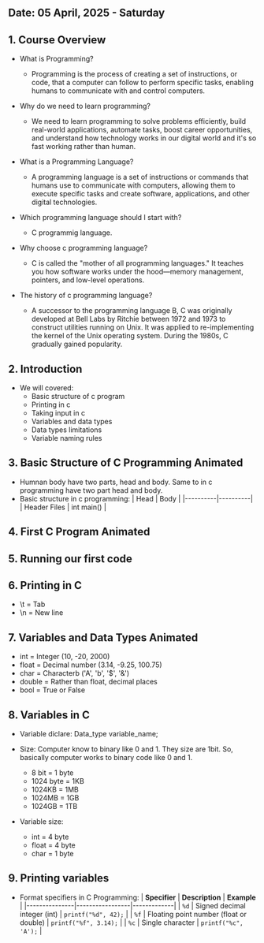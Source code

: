 ## Date: 05 April, 2025 - Saturday

## 1. Course Overview
- What is Programming?
    - Programming is the process of creating a set of instructions, or code, that a computer can follow to perform specific tasks, enabling humans to communicate with and control computers.

- Why do we need to learn programming?
    - We need to learn programming to solve problems efficiently, build real-world applications, automate tasks, boost career opportunities, and understand how technology works in our digital world and it's so fast working rather than human.

- What is a Programming Language?
    - A programming language is a set of instructions or commands that humans use to communicate with computers, allowing them to execute specific tasks and create software, applications, and other digital technologies.

- Which programming language should I start with?
    - C programmig language.

- Why choose c programming language?
    - C is called the "mother of all programming languages." It teaches you how software works under the hood—memory management, pointers, and low-level operations.

- The history of c programming language?
    - A successor to the programming language B, C was originally developed at Bell Labs by Ritchie between 1972 and 1973 to construct utilities running on Unix. It was applied to re-implementing the kernel of the Unix operating system. During the 1980s, C gradually gained popularity.

## 2. Introduction
- We will covered:
    - Basic structure of c program
    - Printing in c
    - Taking input in c
    - Variables and data types
    - Data types limitations
    - Variable naming rules

## 3. Basic Structure of C Programming Animated
- Humnan body have two parts, head and body. Same to in c programming have two part head and body.
- Basic structure in c programming:
    | Head | Body |
    |----------|----------|
    | Header Files | int main() |

## 4. First C Program Animated 

## 5. Running our first code

## 6. Printing in C
- \t = Tab
- \n = New line

## 7. Variables and Data Types Animated
- int = Integer (10, -20, 2000)
- float = Decimal number (3.14, -9.25, 100.75)
- char = Characterb ('A', 'b', '$', '&')
- double = Rather than float, decimal places
- bool = True or False

## 8. Variables in C
- Variable diclare: Data_type variable_name;
- Size: Computer know to binary like 0 and 1. They size are 1bit. So, basically computer works to binary code like 0 and 1.
    - 8 bit = 1 byte
    - 1024 byte = 1KB
    - 1024KB = 1MB
    - 1024MB = 1GB
    - 1024GB = 1TB

- Variable size:
    - int = 4 byte
    - float = 4 byte
    - char = 1 byte

## 9. Printing variables
- Format specifiers in C Programming:
    | **Specifier** | **Description** | **Example** |
    |---------------|-----------------|-------------|
    | `%d` | Signed decimal integer (int) | `printf("%d", 42);` |
    | `%f` | Floating point number (float or double) | `printf("%f", 3.14);` |
    | `%c` | Single character | `printf("%c", 'A');` |